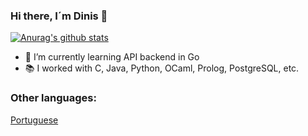 ### Hi there, I´m Dinis 👋
[![Anurag's github stats](https://github-readme-stats.vercel.app/api?username=Dinizoides&include_all_commits=true&count_private=true&show_icons=true&theme=darcula)](https://github.com/anuraghazra/github-readme-stats)  
<!--[![Top Langs](https://github-readme-stats.vercel.app/api/top-langs/?username=Dinizoides&layout=compact)](https://github.com/anuraghazra/github-readme-stats)-->

<!--- 🔭 I’m currently working on [Wallstreeters](https://wallstreeters.pt)-->
- 🌱 I’m currently learning API backend in Go
-  :books: I worked with C, Java, Python, OCaml, Prolog, PostgreSQL, etc.

### Other languages:
[Portuguese](https://github.com/Dinizoides/Dinizoides/blob/main/README.pt.md)
